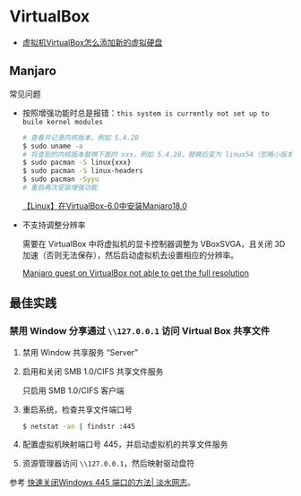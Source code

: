# VirtualBox

- [虚拟机VirtualBox怎么添加新的虚拟硬盘](https://blog.csdn.net/love__coder/article/details/8270856)

## Manjaro

常见问题

- 按照增强功能时总是报错：`this system is currently not set up to buile kernel modules`

    ```bash
    # 查看并记录内核版本，例如 5.4.28
    $ sudo uname -a
    # 将查到的内核版本替换下面的 xxx，例如 5.4.28，替换后变为 linux54（忽略小版本号）
    $ sudo pacman -S linux{xxx}
    $ sudo pacman -S linux-headers
    $ sudo pacman -Syyu
    # 重启再次安装增强功能
    ```

    [【Linux】在VirtualBox-6.0中安装Manjaro18.0](https://blog.csdn.net/u010168781/article/details/89854178)

- 不支持调整分辨率

    需要在 VirtualBox 中将虚拟机的显卡控制器调整为 VBoxSVGA，且关闭 3D 加速（否则无法保存），然后启动虚拟机去设置相应的分辨率。

    [Manjaro guest on VirtualBox not able to get the full resolution](https://unix.stackexchange.com/questions/499938/manjaro-guest-on-virtualbox-not-able-to-get-the-full-resolution)

## 最佳实践

### 禁用 Window 分享通过 `\\127.0.0.1` 访问 Virtual Box 共享文件

1. 禁用 Window 共享服务 “Server”
2. 启用和关闭 SMB 1.0/CIFS 共享文件服务

    只启用 SMB 1.0/CIFS 客户端
3. 重启系统，检查共享文件端口号

    ```bash
    $ netstat -an | findstr :445
    ```

4. 配置虚拟机映射端口号 445，并启动虚拟机的共享文件服务
5. 资源管理器访问 `\\127.0.0.1`，然后映射驱动盘符

参考 [快速关闭Windows 445 端口的方法| 淡水网志](https://www.restran.net/2017/05/13/windows-stop-445-port/)。
